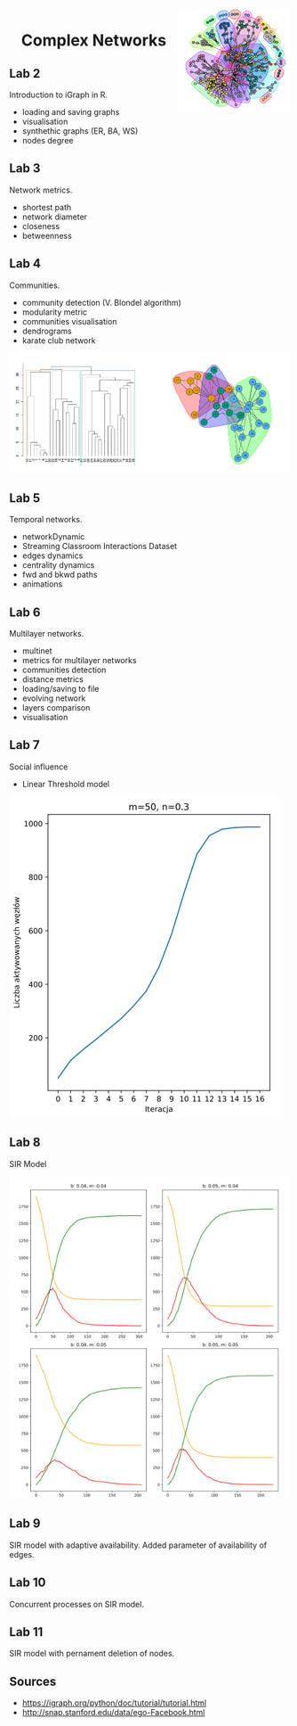 <img src="./docs/img.png" width=200 align="right">

<h1 align="center">Complex Networks</h1>

<div align="center">

</div>

## Lab 2

Introduction to iGraph in R.

- loading and saving graphs
- visualisation
- synthethic graphs (ER, BA, WS)
- nodes degree

## Lab 3

Network metrics.

- shortest path
- network diameter
- closeness
- betweenness

## Lab 4

Communities.

- community detection (V. Blondel algorithm)
- modularity metric
- communities visualisation
- dendrograms
- karate club network

![./docs/communities.png](./docs/communities.png)

## Lab 5

Temporal networks.

- networkDynamic
- Streaming Classroom Interactions Dataset
- edges dynamics
- centrality dynamics
- fwd and bkwd paths
- animations

## Lab 6

Multilayer networks.

- multinet
- metrics for multilayer networks
- communities detection
- distance metrics
- loading/saving to file
- evolving network
- layers comparison
- visualisation

## Lab 7

Social influence

- Linear Threshold model

![./docs/linear_threshold.png](./docs/linear_threshold.png)

## Lab 8

SIR Model

![./docs/sir.png](./docs/sir.png)

## Lab 9

SIR model with adaptive availability. Added parameter of availability of edges.

## Lab 10

Concurrent processes on SIR model.

## Lab 11

SIR model with pernament deletion of nodes.

## Sources

* https://igraph.org/python/doc/tutorial/tutorial.html
* http://snap.stanford.edu/data/ego-Facebook.html 
